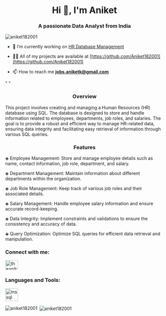 <h1 align="center">Hi 👋, I'm Aniket</h1>
<h3 align="center">A passionate Data Analyst from India</h3>

<p align="left"> <img src="https://komarev.com/ghpvc/?username=aniket182001&label=Profile%20views&color=0e75b6&style=flat" alt="aniket182001" /> </p>

- 🔭 I’m currently working on [HR Database Management](https://github.com/Aniket182001/HR-Database-Management---SQL)

- 👨‍💻 All of my projects are available at [https://github.com/Aniket182001](https://github.com/Aniket182001)

- 📫 How to reach me **jobs.aniketk@gmail.com**

<p>"  "</p> 

<h3 align="center">Overview</h3>

This project involves creating and managing a Human Resources (HR) database using SQL. The database is designed to store and handle information related to employees, departments, job roles, and salaries. The goal is to provide a robust and efficient way to manage HR-related data, ensuring data integrity and facilitating easy retrieval of information through various SQL queries.

<h3 align="center">Features</h3>

<p>◈ Employee Management: Store and manage employee details such as name, contact information, job role, department, and salary.</p>
<p>◈ Department Management: Maintain information about different departments within the organization.</p>
<p>◈ Job Role Management: Keep track of various job roles and their associated details.</p>
<p>◈ Salary Management: Handle employee salary information and ensure accurate record-keeping.</p>
<p>◈ Data Integrity: Implement constraints and validations to ensure the consistency and accuracy of data.</p>
<p>◈ Query Optimization: Optimize SQL queries for efficient data retrieval and manipulation.</p>


<h3 align="left">Connect with me:</h3>
<p align="left">
<a href="https://linkedin.com/in/theaniketkumbhar" target="blank"><img align="center" src="https://raw.githubusercontent.com/rahuldkjain/github-profile-readme-generator/master/src/images/icons/Social/linked-in-alt.svg" alt="theaniketkumbhar" height="30" width="40" /></a>
</p>

<h3 align="left">Languages and Tools:</h3>
<p align="left"> <a href="https://www.microsoft.com/en-us/sql-server" target="_blank" rel="noreferrer"> <img src="https://www.svgrepo.com/show/303229/microsoft-sql-server-logo.svg" alt="mssql" width="40" height="40"/> </a> </p>

<p><img align="left" src="https://github-readme-stats.vercel.app/api/top-langs?username=aniket182001&show_icons=true&locale=en&layout=compact" alt="aniket182001" /></p>

<p>&nbsp;<img align="center" src="https://github-readme-stats.vercel.app/api?username=aniket182001&show_icons=true&locale=en" alt="aniket182001" /></p>
